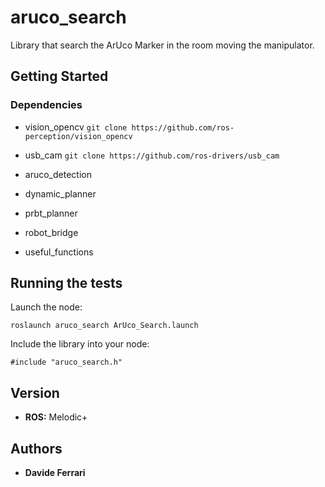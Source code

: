 
# aruco_search

Library that search the ArUco Marker in the room moving the manipulator.

## Getting Started

### Dependencies

 * vision_opencv
 ```git clone https://github.com/ros-perception/vision_opencv```
 * usb_cam
  ```git clone https://github.com/ros-drivers/usb_cam```
 
 * aruco_detection
 
 * dynamic_planner
 * prbt_planner
 * robot_bridge
 * useful_functions

## Running the tests

Launch the node:

```roslaunch aruco_search ArUco_Search.launch```

Include the library into your node:

```#include "aruco_search.h"```

## Version

* **ROS:** Melodic+

## Authors

* **Davide Ferrari**

